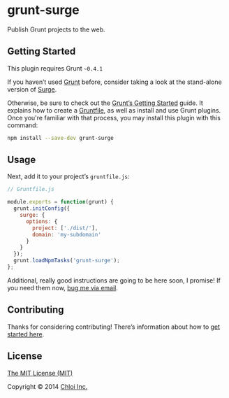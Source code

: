 # grunt-surge

Publish Grunt projects to the web.

## Getting Started

This plugin requires Grunt `~0.4.1`

If you haven’t used [Grunt](http://gruntjs.com) before, consider taking a look at the stand-alone version of  [Surge](https://github.com/sintaxi/surge).

Otherwise, be sure to check out the [Grunt’s Getting Started](http://gruntjs.com/getting-started) guide. It explains how to create a [Gruntfile](http://gruntjs.com/sample-gruntfile), as well as install and use Grunt plugins. Once you're familiar with that process, you may install this plugin with this command:

```bash
npm install --save-dev grunt-surge
```

## Usage

Next, add it to your project’s `gruntfile.js`:

```js
// Gruntfile.js

module.exports = function(grunt) {
  grunt.initConfig({
    surge: {
      options: {
        project: ['./dist/'],
        domain: 'my-subdomain'
      }
    }
  });
  grunt.loadNpmTasks('grunt-surge');
};
```
Additional, really good instructions are going to be here soon, I promise! If you need them now, [bug me via email](mailto:kenneth@chloi.io).

## Contributing

Thanks for considering contributing! There’s information about how to [get started here](CONTRIBUTING.md).

## License

[The MIT License (MIT)](LICENSE.md)

Copyright © 2014 [Chloi Inc.](http://chloi.io)
